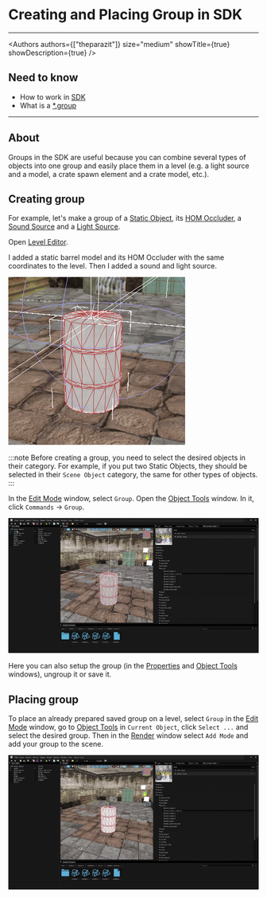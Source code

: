 # Creating and Placing Group in SDK

___

<Authors
  authors={["theparazit"]}
  size="medium"
  showTitle={true}
  showDescription={true}
/>

## Need to know

- How to work in [SDK](../../modding-tools/sdk/README.md)
- What is a [*.group](../../references/file-formats/models/group.md)

___

## About

Groups in the SDK are useful because you can combine several types of objects into one group and easily place them in a level (e.g. a light source and a model, a crate spawn element and a crate model, etc.).

## Creating group

For example, let's make a group of a [Static Object](../../glossary/glossary.html#static-object), its [HOM Occluder](../../glossary/glossary.html#hierarchical-occluder-mesh), a [Sound Source](../../glossary/glossary.html#sound-source-object) and a [Light Source](../../glossary/glossary.html#light-source-object).

Open [Level Editor](../../modding-tools/sdk/level-editor/README.md).

I added a static barrel model and its HOM Occluder with the same coordinates to the level.
Then I added a sound and light source.

![alt text centered](assets/images/group-objects.png)

:::note
Before creating a group, you need to select the desired objects in their category. For example, if you put two Static Objects, they should be selected in their `Scene Object` category, the same for other types of objects.
:::

In the [Edit Mode](../../modding-tools/sdk/level-editor/edit-mode.md) window, select `Group`.
Open the [Object Tools](../../modding-tools/sdk/level-editor/object-tools.md) window. In it, click `Commands` -> `Group`.

![alt text centered](assets/gifs/group-objects.gif)

Here you can also setup the group (in the [Properties](../../modding-tools/sdk/level-editor/properties.md) and [Object Tools](../../modding-tools/sdk/level-editor/object-tools.md) windows), ungroup it or save it.

## Placing group

To place an already prepared saved group on a level, select `Group` in the [Edit Mode](../../modding-tools/sdk/level-editor/edit-mode.md) window, go to [Object Tools](../../modding-tools/sdk/level-editor/object-tools.md) in `Current Object`, click `Select ...` and select the desired group. Then in the [Render](../../modding-tools/sdk/level-editor/render.md) window select `Add Mode` and add your group to the scene.

![alt text centered](assets/gifs/place-group-objects.gif)
